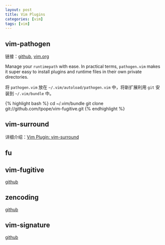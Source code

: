 ```yaml
---
layout: post
title: Vim Plugins
categories: [vim]
tags: [vim]
---
```


## vim-pathogen

链接：[github](https://github.com/tpope/vim-pathogen), [vim.org](http://www.vim.org/scripts/script.php?script_id=2332)

Manage your `runtimepath` with ease. In practical terms, `pathogen.vim` makes it super easy to install plugins and runtime files in their own private directories.

将 `pathogen.vim` 放在 `~/.vim/autoload/pathogen.vim` 中，将新扩展利用 `git` 安装到 `~/.vim/bundle` 中。

{% highlight bash %}
    cd ~/.vim/bundle
    git clone git://github.com/tpope/vim-fugitive.git
{% endhighlight %}

## vim-surround

详细介绍：[Vim Plugin: vim-surround](/2012/11/vim-surround/)

## fu

## vim-fugitive

[github](https://github.com/tpope/vim-fugitive)

## zencoding

[github](https://github.com/mattn/zencoding-vim)

## vim-signature

[github](https://github.com/kshenoy/vim-signature)
